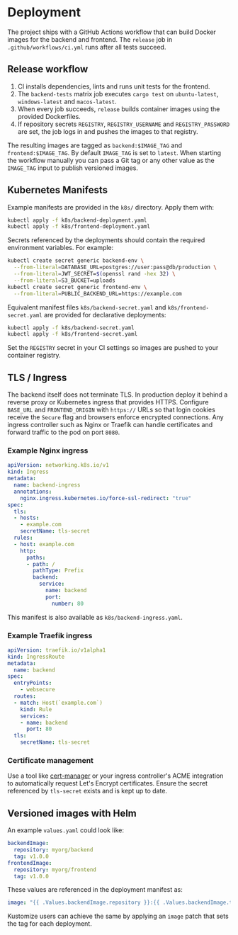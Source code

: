 # Deployment

The project ships with a GitHub Actions workflow that can build Docker images for the backend and frontend. The `release` job in `.github/workflows/ci.yml` runs after all tests succeed.

## Release workflow
1. CI installs dependencies, lints and runs unit tests for the frontend.
2. The `backend-tests` matrix job executes `cargo test` on `ubuntu-latest`, `windows-latest` and `macos-latest`.
3. When every job succeeds, `release` builds container images using the provided Dockerfiles.
4. If repository secrets `REGISTRY`, `REGISTRY_USERNAME` and `REGISTRY_PASSWORD` are set, the job logs in and pushes the images to that registry.

The resulting images are tagged as `backend:$IMAGE_TAG` and `frontend:$IMAGE_TAG`.
By default `IMAGE_TAG` is set to `latest`. When starting the workflow manually
you can pass a Git tag or any other value as the `IMAGE_TAG` input to publish
versioned images.

## Kubernetes Manifests

Example manifests are provided in the `k8s/` directory.
Apply them with:

```bash
kubectl apply -f k8s/backend-deployment.yaml
kubectl apply -f k8s/frontend-deployment.yaml
```

Secrets referenced by the deployments should contain the required environment variables.
For example:

```bash
kubectl create secret generic backend-env \
  --from-literal=DATABASE_URL=postgres://user:pass@db/production \
  --from-literal=JWT_SECRET=$(openssl rand -hex 32) \
  --from-literal=S3_BUCKET=uploads
kubectl create secret generic frontend-env \
  --from-literal=PUBLIC_BACKEND_URL=https://example.com
```

Equivalent manifest files `k8s/backend-secret.yaml` and
`k8s/frontend-secret.yaml` are provided for declarative deployments:

```bash
kubectl apply -f k8s/backend-secret.yaml
kubectl apply -f k8s/frontend-secret.yaml
```

Set the `REGISTRY` secret in your CI settings so images are pushed to your container registry.

## TLS / Ingress

The backend itself does not terminate TLS. In production deploy it behind a reverse proxy or Kubernetes ingress that provides HTTPS. Configure `BASE_URL` and `FRONTEND_ORIGIN` with `https://` URLs so that login cookies receive the `Secure` flag and browsers enforce encrypted connections. Any ingress controller such as Nginx or Traefik can handle certificates and forward traffic to the pod on port `8080`.

### Example Nginx ingress

```yaml
apiVersion: networking.k8s.io/v1
kind: Ingress
metadata:
  name: backend-ingress
  annotations:
    nginx.ingress.kubernetes.io/force-ssl-redirect: "true"
spec:
  tls:
  - hosts:
    - example.com
    secretName: tls-secret
  rules:
  - host: example.com
    http:
      paths:
      - path: /
        pathType: Prefix
        backend:
          service:
            name: backend
            port:
              number: 80
```

This manifest is also available as `k8s/backend-ingress.yaml`.

### Example Traefik ingress

```yaml
apiVersion: traefik.io/v1alpha1
kind: IngressRoute
metadata:
  name: backend
spec:
  entryPoints:
    - websecure
  routes:
  - match: Host(`example.com`)
    kind: Rule
    services:
    - name: backend
      port: 80
  tls:
    secretName: tls-secret
```

### Certificate management

Use a tool like [cert-manager](https://cert-manager.io/) or your ingress controller's ACME integration to automatically request Let's Encrypt certificates. Ensure the secret referenced by `tls-secret` exists and is kept up to date.

## Versioned images with Helm

An example `values.yaml` could look like:

```yaml
backendImage:
  repository: myorg/backend
  tag: v1.0.0
frontendImage:
  repository: myorg/frontend
  tag: v1.0.0
```

These values are referenced in the deployment manifest as:

```yaml
image: "{{ .Values.backendImage.repository }}:{{ .Values.backendImage.tag }}"
```

Kustomize users can achieve the same by applying an `image` patch that sets the
tag for each deployment.
